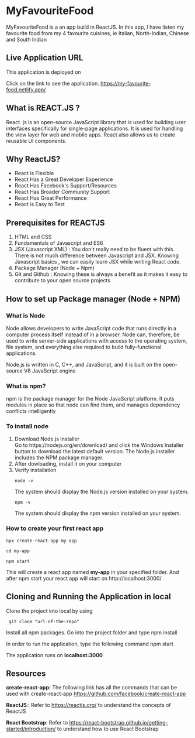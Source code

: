 # MyFavouriteFood

MyFavouriteFood is a an app build in ReactJS.
In this app, I have listen my favourite food from my 4 favourite cuisines, ie Italian, North-Indian, Chinese and South Indian
<br>

<h2>Live Application URL</h2>
<p>This application is deployed on 

Click on the link to see the application.
https://my-favourite-food.netlify.app/


<h2>What is REACT.JS ?</h2>

<p>React. js is an open-source JavaScript library that is used for building user interfaces specifically for single-page applications.
It is used for handling the view layer for web and mobile apps. 
React also allows us to create reusable UI components. </p>


<h2>Why ReactJS?</h2>
<ul>
  <li>React is Flexible</li>
  <li>React Has a Great Developer Experience</li>
  <li>React Has Facebook's Support/Resources</li>
  <li>React Has Broader Community Support</li>
  <li>React Has Great Performance</li>
  <li>React is Easy to Test</li>

</ul>

<h2>Prerequisites for REACTJS</h2>
<ol>
  <li>HTML and CSS</li>
  <li>Fundamentals of Javascript and ES6
 </li>
  <li>JSX (Javascript XML) : You don't really need to be fluent with this.
  There is not much difference between Javascript and JSX. Knowing Javascript basics ,
  we can easily learn JSX while writing React code.</li>  
  <li>Package Manager (Node + Npm) </li>
  <li>Git and Github : Knowing these is always a benefit as 
  it makes it easy to contribute to your open source projects</li>
</ol>

<h2>How to set up Package manager (Node + NPM)</h2>

<h3>What is Node</h3>

<p>Node allows developers to write JavaScript code that runs directly in a computer
process itself instead of in a browser. 
Node can, therefore, be used to write server-side applications with access
to the operating system, file system, and everything else required to build
fully-functional applications.

Node.js is written in C, C++, and JavaScript, and it is built on the 
open-source V8 JavaScript engine </p>

<h3>What is npm?</h3>

<p>npm is the package manager for the Node JavaScript platform. 
It puts modules in place so that node can find them,
and manages dependency conflicts intelligently</p>

<h3>To install node</h3>

<ol>
<li>Download Node.js Installer</li>
Go to  https://nodejs.org/en/download/ and click the Windows
Installer button to download the latest default version.
The Node.js installer includes the NPM package manager.

<li>After dowloading, install it on your computer</li>

<li>Verify installation</li>

    node -v
The system should display the Node.js version installed on your system.
 
    npm -v
The system should display the npm version installed on your system.

</ol>

<h3>How to create your first react app</h3>

    npx create-react-app my-app

    cd my-app

    npm start
   
    
 This will create a react app named <b>my-app</b> in your specified folder.
 And after npm start your react app will start on http://localhost:3000/
 
 
 
<h2>Cloning and Running the Application in local</h2>
 
 Clone the project into local by using
     
     git clone "url-of-the-repo"
     
 Install all npm packages. Go into the project folder and type
     npm install
 
 In order to run the application, type the following command
     npm start
     
 The application runs on <b>localhost:3000</b>


<h2>Resources</h2>

<b>create-react-app:</b>  The following link has all the commands that can be used with create-react-app
https://github.com/facebook/create-react-app

<b>ReactJS</b>:: Refer to https://reactjs.org/ to understand the concepts of ReactJS

<b>React Bootstrap</b>: Refer to https://react-bootstrap.github.io/getting-started/introduction/ to 
understand how to use React Bootstrap
 
 
 











